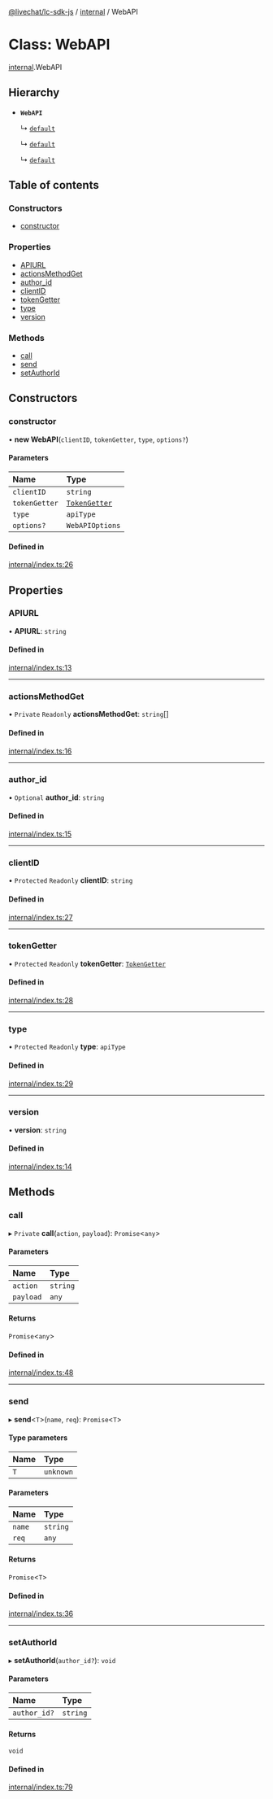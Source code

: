 [@livechat/lc-sdk-js](../README.md) / [internal](../modules/internal.md) / WebAPI

# Class: WebAPI

[internal](../modules/internal.md).WebAPI

## Hierarchy

- **`WebAPI`**

  ↳ [`default`](agent_web.default.md)

  ↳ [`default`](configuration.default.md)

  ↳ [`default`](customer_web.default.md)

## Table of contents

### Constructors

- [constructor](internal.WebAPI.md#constructor)

### Properties

- [APIURL](internal.WebAPI.md#apiurl)
- [actionsMethodGet](internal.WebAPI.md#actionsmethodget)
- [author\_id](internal.WebAPI.md#author_id)
- [clientID](internal.WebAPI.md#clientid)
- [tokenGetter](internal.WebAPI.md#tokengetter)
- [type](internal.WebAPI.md#type)
- [version](internal.WebAPI.md#version)

### Methods

- [call](internal.WebAPI.md#call)
- [send](internal.WebAPI.md#send)
- [setAuthorId](internal.WebAPI.md#setauthorid)

## Constructors

### constructor

• **new WebAPI**(`clientID`, `tokenGetter`, `type`, `options?`)

#### Parameters

| Name | Type |
| :------ | :------ |
| `clientID` | `string` |
| `tokenGetter` | [`TokenGetter`](../modules/authorization.md#tokengetter) |
| `type` | `apiType` |
| `options?` | `WebAPIOptions` |

#### Defined in

[internal/index.ts:26](https://github.com/livechat/lc-sdk-js/blob/25e113d/src/internal/index.ts#L26)

## Properties

### APIURL

• **APIURL**: `string`

#### Defined in

[internal/index.ts:13](https://github.com/livechat/lc-sdk-js/blob/25e113d/src/internal/index.ts#L13)

___

### actionsMethodGet

• `Private` `Readonly` **actionsMethodGet**: `string`[]

#### Defined in

[internal/index.ts:16](https://github.com/livechat/lc-sdk-js/blob/25e113d/src/internal/index.ts#L16)

___

### author\_id

• `Optional` **author\_id**: `string`

#### Defined in

[internal/index.ts:15](https://github.com/livechat/lc-sdk-js/blob/25e113d/src/internal/index.ts#L15)

___

### clientID

• `Protected` `Readonly` **clientID**: `string`

#### Defined in

[internal/index.ts:27](https://github.com/livechat/lc-sdk-js/blob/25e113d/src/internal/index.ts#L27)

___

### tokenGetter

• `Protected` `Readonly` **tokenGetter**: [`TokenGetter`](../modules/authorization.md#tokengetter)

#### Defined in

[internal/index.ts:28](https://github.com/livechat/lc-sdk-js/blob/25e113d/src/internal/index.ts#L28)

___

### type

• `Protected` `Readonly` **type**: `apiType`

#### Defined in

[internal/index.ts:29](https://github.com/livechat/lc-sdk-js/blob/25e113d/src/internal/index.ts#L29)

___

### version

• **version**: `string`

#### Defined in

[internal/index.ts:14](https://github.com/livechat/lc-sdk-js/blob/25e113d/src/internal/index.ts#L14)

## Methods

### call

▸ `Private` **call**(`action`, `payload`): `Promise`<`any`\>

#### Parameters

| Name | Type |
| :------ | :------ |
| `action` | `string` |
| `payload` | `any` |

#### Returns

`Promise`<`any`\>

#### Defined in

[internal/index.ts:48](https://github.com/livechat/lc-sdk-js/blob/25e113d/src/internal/index.ts#L48)

___

### send

▸ **send**<`T`\>(`name`, `req`): `Promise`<`T`\>

#### Type parameters

| Name | Type |
| :------ | :------ |
| `T` | `unknown` |

#### Parameters

| Name | Type |
| :------ | :------ |
| `name` | `string` |
| `req` | `any` |

#### Returns

`Promise`<`T`\>

#### Defined in

[internal/index.ts:36](https://github.com/livechat/lc-sdk-js/blob/25e113d/src/internal/index.ts#L36)

___

### setAuthorId

▸ **setAuthorId**(`author_id?`): `void`

#### Parameters

| Name | Type |
| :------ | :------ |
| `author_id?` | `string` |

#### Returns

`void`

#### Defined in

[internal/index.ts:79](https://github.com/livechat/lc-sdk-js/blob/25e113d/src/internal/index.ts#L79)
